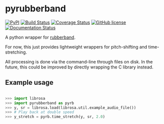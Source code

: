 # pyrubberband
[![PyPI](https://img.shields.io/pypi/v/pyrubberband.svg)](https://pypi.python.org/pypi/pyrubberband)
[![Build Status](https://travis-ci.org/bmcfee/pyrubberband.svg)](https://travis-ci.org/bmcfee/pyrubberband)
[![Coverage Status](https://coveralls.io/repos/bmcfee/pyrubberband/badge.svg?branch=testing&service=github)](https://coveralls.io/github/bmcfee/pyrubberband?branch=testing)
[![GitHub license](https://img.shields.io/github/license/bmcfee/pyrubberband.svg)]()
[![Documentation Status](https://readthedocs.org/projects/pyrubberband/badge/?version=latest)](http://pyrubberband.readthedocs.org/en/latest/?badge=latest)

A python wrapper for [rubberband](http://breakfastquay.com/rubberband/).

For now, this just provides lightweight wrappers for pitch-shifting and time-stretching.

All processing is done via the command-line through files on disk.  In the future, this could be improved
by directly wrapping the C library instead.

Example usage
-------------

```python

>>> import librosa
>>> import pyrubberband as pyrb
>>> y, sr = librosa.load(librosa.util.example_audio_file())
>>> # Play back at double speed
>>> y_stretch = pyrb.time_stretch(y, sr, 2.0)
```
